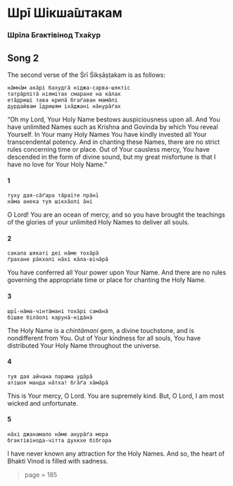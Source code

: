# Шрī Шікша̄штакам

### Шрīла Бгактівінод Тха̄кур

## Song 2

The second verse of the Śrī Śikṣāṣṭakam is as follows:

    на̄мна̄м ака̄рі бахудга̄ ніджа-сарва-шяктіс
    татра̄рпіта̄ ніямітах смаране на ка̄лах
    ета̄дриші тава крипа̄ бгаґаван мама̄пі
    дурдайвам īдришям іха̄джані на̄нура̄ґах

“Oh my Lord, Your Holy Name bestows auspiciousness upon all. And You have unlimited Names such as Krishna and Govinda by which You reveal Yourself. In Your many Holy Names You have kindly invested all Your transcendental potency. And in chanting these Names, there are no strict rules concerning time or place. Out of Your causless mercy, You have descended in the form of divine sound, but my great misfortune is that I have no love for Your Holy Name.”

#### 1

    туху дая-са̄ґара та̄раїте пра̄нī
    на̄ма анека туя шікха̄олі а̄ні

O Lord! You are an ocean of mercy, and so you have brought the teachings of the glories of your unlimited Holy Names to deliver all souls.

#### 2

    сакала шякаті деі на̄ме тоха̄ра̄
    ґрахане ра̄кхолі на̄хі ка̄ла-віча̄ра̄

You have conferred all Your power upon Your Name. And there are no rules governing the appropriate time or place for chanting the Holy Name.

#### 3

    шрī-на̄ма-чінта̄мані тоха̄рі сама̄на̄
    бішве біла̄олі каруна̄-ніда̄на̄

The Holy Name is a *chintāmaṇi* gem, a divine touchstone, and is nondifferent from You. Out of Your kindness for all souls, You have distributed Your Holy Name throughout the universe.

#### 4

    туя дая айчана парама уда̄ра̄
    атішоя манда на̄тха! бга̄ґа ха̄ма̄ра̄

This is Your mercy, O Lord. You are supremely kind. But, O Lord, I am most wicked and unfortunate.

#### 5

    на̄хі джанамало на̄ме анура̄ґа мора
    бгактівінода-чітта духкхе бібгора

I have never known any attraction for the Holy Names. And so, the heart of Bhakti Vinod is filled with sadness.


> page = 185
